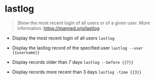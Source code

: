 # lastlog
> Show the most recent login of all users or of a given user.
> More information: <https://manned.org/lastlog>.

- Display the most recent login of all users
`lastlog`

- Display the lastlog record of the specified user
`lastlog --user {{username}}`

- Display records older than 7 days
`lastlog --before {{7}}`

- Display records more recent than 3 days
`lastlog -time {{3}}`
